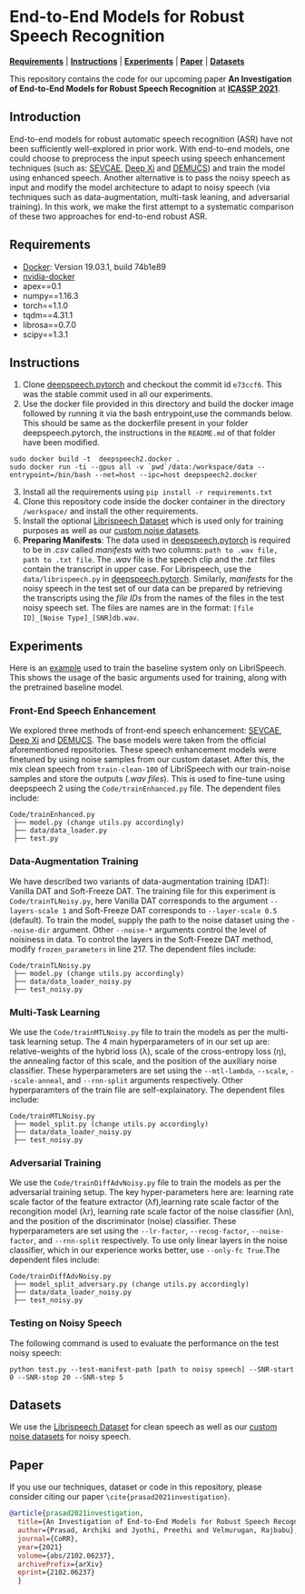 # End-to-End Models for Robust Speech Recognition
[**Requirements**](#Requirements) | [**Instructions**](#Instructions) | [**Experiments**](#Experiments) | [**Paper**](https://arxiv.org/abs/2102.06237) | [**Datasets**](https://drive.google.com/file/d/1hPHN9S8Q4zmFtb9PaFTgxMjZCAe5ZQY1/view?usp=sharing)

This repository contains the code for our upcoming paper **An Investigation of End-to-End Models for Robust Speech Recognition** at [**ICASSP 2021**](https://2021.ieeeicassp.org/).

## Introduction
End-to-end models for robust automatic speech recognition (ASR) have not been sufficiently well-explored in prior work. With end-to-end models, one could choose to preprocess the input speech using speech enhancement techniques (such as: [SEVCAE](https://github.com/danielbraithwt/Speech-Enhancement-with-Variance-Constrained-Autoencoders), [Deep Xi](https://github.com/anicolson/DeepXi) and [DEMUCS](https://github.com/facebookresearch/denoiser)) and train the model using enhanced speech. Another alternative is to pass the noisy speech as input and modify the model architecture to adapt to noisy speech (via techniques such as data-augmentation, multi-task leaning, and adversarial training). In this work, we make the first attempt to a systematic comparison of these two approaches for end-to-end robust ASR.

## Requirements
* [Docker](https://docs.docker.com/engine/release-notes/): Version 19.03.1, build 74b1e89
* [nvidia-docker](https://github.com/NVIDIA/nvidia-docker)
* apex==0.1
* numpy==1.16.3
* torch==1.1.0
* tqdm==4.31.1
* librosa==0.7.0
* scipy==1.3.1

## Instructions
1. Clone [deepspeech.pytorch](https://github.com/SeanNaren/deepspeech.pytorch) and checkout the commit id `e73ccf6`. This was the stable commit used in all our experiments.
2. Use the docker file provided in this directory and build the docker image followed by running it via the bash entrypoint,use the commands below. This should be same as the dockerfile present in your folder deepspeech.pytorch, the instructions in the `README.md` of that folder have been modified. 
```
sudo docker build -t  deepspeech2.docker .
sudo docker run -ti --gpus all -v `pwd`/data:/workspace/data --entrypoint=/bin/bash --net=host --ipc=host deepspeech2.docker
```
3. Install all the requirements using `pip install -r requirements.txt`
4. Clone this repository code inside the docker container in the directory `/workspace/` and install the other requirements.
5. Install the optional [Librispeech Dataset](www.openslr.org/12/) which is used only for training purposes as well as our [custom noise datasets](https://drive.google.com/file/d/1hPHN9S8Q4zmFtb9PaFTgxMjZCAe5ZQY1/view?usp=sharing).
6. **Preparing Manifests**: The data used in [deepspeech.pytorch](https://github.com/SeanNaren/deepspeech.pytorch) is required to be in *.csv* called *manifests* with two columns: `path to .wav file, path to .txt file`. The *.wav* file is the speech clip and the *.txt* files contain the transcript in upper case. For Librispeech, use the `data/librispeech.py` in [deepspeech.pytorch](https://github.com/SeanNaren/deepspeech.pytorch). Similarly, *manifests* for the noisy speech in the test set of our data can be prepared by retrieving the transcripts using the *file IDs* from the names of the files in the test noisy speech set. The files are names are in the format: `[file ID]_[Noise Type]_[SNR]db.wav`.

## Experiments

Here is an [example](https://github.com/archiki/ASR-Accent-Analysis/tree/master/DeepSpeech/models) used to train the baseline system only on LibriSpeech. This shows the usage of the basic arguments used for training, along with the pretrained baseline model.

### Front-End Speech Enhancement
We explored three methods of front-end speech enhancement: [SEVCAE](https://github.com/danielbraithwt/Speech-Enhancement-with-Variance-Constrained-Autoencoders), [Deep Xi](https://github.com/anicolson/DeepXi) and [DEMUCS](https://github.com/facebookresearch/denoiser). The base models were taken from the official aforementioned repositories. These speech enhancement models were finetuned by using noise samples from our custom dataset. After this, the mix clean speech from `train-clean-100` of LibriSpeech with our train-noise samples and store the outputs (*.wav files*). This is used to fine-tune using deepspeech 2 using the `Code/trainEnhanced.py` file. The dependent files include:
```
Code/trainEnhanced.py
 ├── model.py (change utils.py accordingly)
 ├── data/data_loader.py
 ├── test.py 
 ```
 ### Data-Augmentation Training 
 We have described two variants of data-augmentation training (DAT): Vanilla DAT and Soft-Freeze DAT. The training file for this experiment is `Code/trainTLNoisy.py`, here Vanilla DAT corresponds to the argument `--layers-scale 1` and Soft-Freeze DAT corresponds to `--layer-scale 0.5` (default). To train the model, supply the path to the noise dataset using the `--noise-dir` argument. Other `--noise-*` arguments control the level of noisiness in data. To control the layers in the Soft-Freeze DAT method, modify `frozen_parameters` in line 217.  The dependent files include:
```
Code/trainTLNoisy.py
 ├── model.py (change utils.py accordingly)
 ├── data/data_loader_noisy.py
 ├── test_noisy.py 
 ```
 
 ### Multi-Task Learning
 We use the `Code/trainMTLNoisy.py` file to train the models as per the multi-task learning setup. The 4 main hyperparameters of in our set up are: relative-weights of the hybrid loss (λ), scale of the cross-entropy loss (η), the annealing factor of this scale, and the position of the auxiliary noise classifier. These hyperparameters are set using the `--mtl-lambda`, `--scale`, `--scale-anneal`, and `--rnn-split` arguments respectively. Other hyperparamters of the train file are self-explainatory. The dependent files include:
```
Code/trainMTLNoisy.py
 ├── model_split.py (change utils.py accordingly)
 ├── data/data_loader_noisy.py
 ├── test_noisy.py 
 ```
 
 ### Adversarial Training
 We use the `Code/trainDiffAdvNoisy.py` file to train the models as per the adversarial training setup. The key hyper-parameters here are: learning rate scale factor of the feature extractor (λf),learning rate scale factor of the recongition model (λr), learning rate scale factor of the noise classifier (λn), and the position of the discriminator (noise) classifier. These hyperparameters are set using the `--lr-factor`, `--recog-factor`, `--noise-factor`, and `--rnn-split` respectively. To use only linear layers in the noise classifier, which in our experience works better, use `--only-fc True`.The dependent files include:
```
Code/trainDiffAdvNoisy.py
 ├── model_split_adversary.py (change utils.py accordingly)
 ├── data/data_loader_noisy.py
 ├── test_noisy.py 
 ```
### Testing on Noisy Speech
The following command is used to evaluate the performance on the test noisy speech: 
```
python test.py --test-manifest-path [path to noisy speech] --SNR-start 0 --SNR-stop 20 --SNR-step 5
```

## Datasets
We use the [Librispeech Dataset](www.openslr.org/12/) for clean speech as well as our [custom noise datasets](https://drive.google.com/file/d/1hPHN9S8Q4zmFtb9PaFTgxMjZCAe5ZQY1/view?usp=sharing) for noisy speech.

## Paper
If you use our techniques, dataset or code in this repository, please consider citing our paper `\cite{prasad2021investigation}`.
```bib
@article{prasad2021investigation,
  title={An Investigation of End-to-End Models for Robust Speech Recognition},
  author={Prasad, Archiki and Jyothi, Preethi and Velmurugan, Rajbabu},
  journal={CoRR},
  year={2021}
  volume={abs/2102.06237},
  archivePrefix={arXiv}
  eprint={2102.06237}
  }
```



